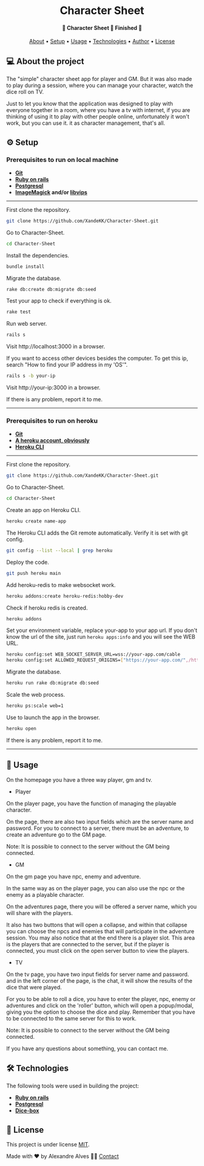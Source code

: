 <h1 align="center">
    Character Sheet
</h1>

<h4 align="center"> 
    🚧  Character Sheet 🎲 Finished 🚧
</h4>

<p align="center">
 <a href="#-about-the-project">About</a> •
 <a href="#-setup">Setup</a> • 
 <a href="#-usage">Usage</a> • 
 <a href="#-technologies">Technologies</a> • 
 <a href="#-author">Author</a> • 
 <a href="#user-content--license">License</a>
</p>


## 💻 About the project

The "simple" character sheet app for player and GM.
But it was also made to play during a session, where you can manage your character, watch the dice roll on TV.

Just to let you know that the application was designed to play with everyone together in a room, where you have a tv with internet, if you are thinking of using it to play with other people online, unfortunately it won't work, but you can use it. it as character management, that's all.

## ⚙️ Setup
### Prerequisites to run on local machine
-   **[Git](https://git-scm.com)**
-   **[Ruby on rails](https://rubyonrails.org/)**
-   **[Postgresql](https://www.postgresql.org/)**
-   **[ImageMagick](https://imagemagick.org/index.php) and/or [libvips](https://github.com/libvips/libvips)**
---
First clone the repository.
```bash
git clone https://github.com/XandeKK/Character-Sheet.git
```
Go to Character-Sheet.
```bash
cd Character-Sheet
```
Install the dependencies.
```bash
bundle install
```
Migrate the database.
```bash
rake db:create db:migrate db:seed
```
Test your app to check if everything is ok.
```bash
rake test
```
Run web server.
```bash
rails s
```
Visit http://localhost:3000 in a browser.

If you want to access other devices besides the computer. To get this ip, search "How to find your IP address in my 'OS'".
```bash
rails s -b your-ip
```
Visit http://your-ip:3000 in a browser.

If there is any problem, report it to me.

---

### Prerequisites to run on heroku
-   **[Git](https://git-scm.com)**
-   **[A heroku account, obviously](https://signup.heroku.com/devcenter)**
-   **[Heroku CLI](https://devcenter.heroku.com/articles/heroku-cli#install-the-heroku-cli)**

---

First clone the repository.
```bash
git clone https://github.com/XandeKK/Character-Sheet.git
```
Go to Character-Sheet.
```bash
cd Character-Sheet
```
Create an app on Heroku CLI.
```bash
heroku create name-app
```
The Heroku CLI adds the Git remote automatically. Verify it is set with git config.
```bash
git config --list --local | grep heroku
```
Deploy the code.
```bash
git push heroku main
```
Add heroku-redis to make websocket work.
```bash
heroku addons:create heroku-redis:hobby-dev
```
Check if heroku redis is created.
```bash
heroku addons
```
Set your environment variable, replace your-app to your app url.
If you don't know the url of the site, just run `heroku apps:info` and you will see the WEB URL.
```bash
heroku config:set WEB_SOCKET_SERVER_URL=wss://your-app.com/cable
heroku config:set ALLOWED_REQUEST_ORIGINS=["https://your-app.com/",/http:\/\/your-app.*/]
```
Migrate the database.
```bash
heroku run rake db:migrate db:seed
```
Scale the web process.
```bash
heroku ps:scale web=1
```
Use to launch the app in the browser.
```bash
heroku open
```

If there is any problem, report it to me.

---

## 🎲 Usage

On the homepage you have a three way player, gm and tv.

- Player

On the player page, you have the function of managing the playable character.

On the page, there are also two input fields which are the server name and password. For you to connect to a server, there must be an adventure, to create an adventure go to the GM page.

Note: It is possible to connect to the server without the GM being connected.

- GM

On the gm page you have npc, enemy and adventure.

In the same way as on the player page, you can also use the npc or the enemy as a playable character.

On the adventures page, there you will be offered a server name, which you will share with the players.

It also has two buttons that will open a collapse, and within that collapse you can choose the npcs and enemies that will participate in the adventure session.
You may also notice that at the end there is a player slot.
This area is the players that are connected to the server, but if the player is connected, you must click on the open server button to view the players.

- TV

On the tv page, you have two input fields for server name and password.
and in the left corner of the page, is the chat, it will show the results of the dice that were played.

For you to be able to roll a dice, you have to enter the player, npc, enemy or adventures and click on the 'roller' button, which will open a popup/modal, giving you the option to choose the dice and play.
Remember that you have to be connected to the same server for this to work.

Note: It is possible to connect to the server without the GM being connected.

If you have any questions about something, you can contact me.

## 🛠 Technologies

The following tools were used in building the project:

-   **[Ruby on rails](https://rubyonrails.org/)**
-   **[Postgresql](https://www.postgresql.org/)**
-   **[Dice-box](https://github.com/3d-dice/dice-box)**

## 📝 License

This project is under license [MIT](./LICENSE).

Made with ❤️ by Alexandre Alves 👋🏽 [Contact](https://www.linkedin.com/in/alexandre-dos-santos-alves-707921206/)
